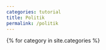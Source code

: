 ```yaml
---
categories: tutorial
title: Politik 
permalink: /politik
---
```


<div class="row listrecent">
{% for category in site.categories %}
</div>
